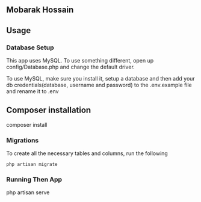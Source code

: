 ## Mobarak Hossain
## Usage

### Database Setup
This app uses MySQL. To use something different, open up config/Database.php and change the default driver.

To use MySQL, make sure you install it, setup a database and then add your db credentials(database, username and password) to the .env.example file and rename it to .env

## Composer installation
composer install

### Migrations

To create all the necessary tables and columns, run the following
```
php artisan migrate
```

### Running Then App
php artisan serve


